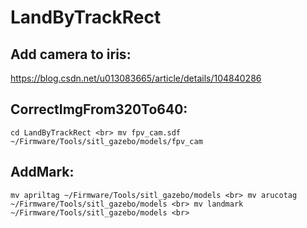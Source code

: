 # LandByTrackRect
## Add camera to iris:
https://blog.csdn.net/u013083665/article/details/104840286

## CorrectImgFrom320To640:
``
cd LandByTrackRect <br>
mv fpv_cam.sdf ~/Firmware/Tools/sitl_gazebo/models/fpv_cam
``

## AddMark:
``
mv apriltag ~/Firmware/Tools/sitl_gazebo/models <br>
mv arucotag ~/Firmware/Tools/sitl_gazebo/models <br>
mv landmark ~/Firmware/Tools/sitl_gazebo/models <br>
``
